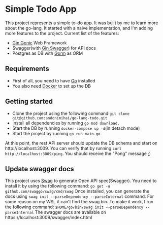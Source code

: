 # Simple Todo App

This project represents a simple to-do app. It was built by me to learn more about the go-lang. It started with a naive implementation, and I'm adding more features to the project. Current list of the features:

- [Gin Gonic](https://github.com/gin-gonic/gin) Web Framework
- Swagger(with [Gin Swagger](https://github.com/swaggo/gin-swagger)) for API docs
- Postgres as DB with [Gorm](https://gorm.io/index.html) as ORM

## Requirements

- First of all, you need to have [Go](https://go.dev/learn/) installed
- You also need [Docker](https://www.docker.com/get-started) to set up the DB

## Getting started

- Clone the project using the following command `git clone git@github.com:andonimihai/go-lang-todo.git`
- Install all dependencies by running `go mod download.`
- Start the DB by running `docker-compose up -d`(in detach mode)
- Start the project by running `go run main.go`

At this point, the rest API server should update the DB schema and start on http://localhost:3009. You can verify that by running `curl http://localhost:3009/ping`. You should receive the "Pong" message ;)

## Update swagger docs

This project uses [Swag](https://github.com/swaggo/swag) to generate Open API spec(Swagger). You need to install it by using the following command:
`go get -u github.com/swaggo/swag/cmd/swag`
Once installed, you can generate the docs using `swag init --parseDependency --parseInternal` command. For some reason on my WSL it can't find the swag bin. To make it work, I run the following command:
`$HOME/go/bin/swag init --parseDependency --parseInternal`
The swagger docs are available on https://localhost:3009/swagger/index.html

